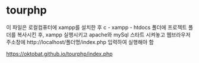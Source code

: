 # tourphp

이 파일은 로컬컴퓨터에 xampp를 설치한 후 c - xampp - htdocs 폴더에
프로젝트 폴더를 복사시킨 후, xampp 실행시키고 apache와 mySql 스타트 시켜놓고 
웹브라우저 주소창에 http://localhost/폴더명/index.php 입력하여 실행해야 함

https://oktobat.github.io/tourphp/index.php
